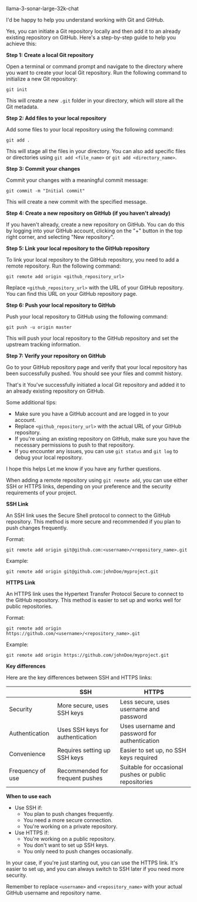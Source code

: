 llama-3-sonar-large-32k-chat

I'd be happy to help you understand working with Git and GitHub.

Yes, you can initiate a Git repository locally and then add it to an already existing repository on GitHub. Here's a step-by-step guide to help you achieve this:

**Step 1: Create a local Git repository**

Open a terminal or command prompt and navigate to the directory where you want to create your local Git repository. Run the following command to initialize a new Git repository:
```
git init
```
This will create a new `.git` folder in your directory, which will store all the Git metadata.

**Step 2: Add files to your local repository**

Add some files to your local repository using the following command:
```
git add .
```
This will stage all the files in your directory. You can also add specific files or directories using `git add <file_name>` or `git add <directory_name>`.

**Step 3: Commit your changes**

Commit your changes with a meaningful commit message:
```
git commit -m "Initial commit"
```
This will create a new commit with the specified message.

**Step 4: Create a new repository on GitHub (if you haven't already)**

If you haven't already, create a new repository on GitHub. You can do this by logging into your GitHub account, clicking on the "+" button in the top right corner, and selecting "New repository".

**Step 5: Link your local repository to the GitHub repository**

To link your local repository to the GitHub repository, you need to add a remote repository. Run the following command:
```
git remote add origin <github_repository_url>
```
Replace `<github_repository_url>` with the URL of your GitHub repository. You can find this URL on your GitHub repository page.

**Step 6: Push your local repository to GitHub**

Push your local repository to GitHub using the following command:
```
git push -u origin master
```
This will push your local repository to the GitHub repository and set the upstream tracking information.

**Step 7: Verify your repository on GitHub**

Go to your GitHub repository page and verify that your local repository has been successfully pushed. You should see your files and commit history.

That's it You've successfully initiated a local Git repository and added it to an already existing repository on GitHub.

Some additional tips:

* Make sure you have a GitHub account and are logged in to your account.
* Replace `<github_repository_url>` with the actual URL of your GitHub repository.
* If you're using an existing repository on GitHub, make sure you have the necessary permissions to push to that repository.
* If you encounter any issues, you can use `git status` and `git log` to debug your local repository.

I hope this helps Let me know if you have any further questions.

When adding a remote repository using `git remote add`, you can use either SSH or HTTPS links, depending on your preference and the security requirements of your project.

**SSH Link**

An SSH link uses the Secure Shell protocol to connect to the GitHub repository. This method is more secure and recommended if you plan to push changes frequently.

Format:
```
git remote add origin git@github.com:<username>/<repository_name>.git
```
Example:
```
git remote add origin git@github.com:johnDoe/myproject.git
```
**HTTPS Link**

An HTTPS link uses the Hypertext Transfer Protocol Secure to connect to the GitHub repository. This method is easier to set up and works well for public repositories.

Format:
```
git remote add origin https://github.com/<username>/<repository_name>.git
```
Example:
```
git remote add origin https://github.com/johnDoe/myproject.git
```
**Key differences**

Here are the key differences between SSH and HTTPS links:

|  | SSH | HTTPS |
| --- | --- | --- |
| Security | More secure, uses SSH keys | Less secure, uses username and password |
| Authentication | Uses SSH keys for authentication | Uses username and password for authentication |
| Convenience | Requires setting up SSH keys | Easier to set up, no SSH keys required |
| Frequency of use | Recommended for frequent pushes | Suitable for occasional pushes or public repositories |

**When to use each**

* Use SSH if:
	+ You plan to push changes frequently.
	+ You need a more secure connection.
	+ You're working on a private repository.
* Use HTTPS if:
	+ You're working on a public repository.
	+ You don't want to set up SSH keys.
	+ You only need to push changes occasionally.

In your case, if you're just starting out, you can use the HTTPS link. It's easier to set up, and you can always switch to SSH later if you need more security.

Remember to replace `<username>` and `<repository_name>` with your actual GitHub username and repository name.
